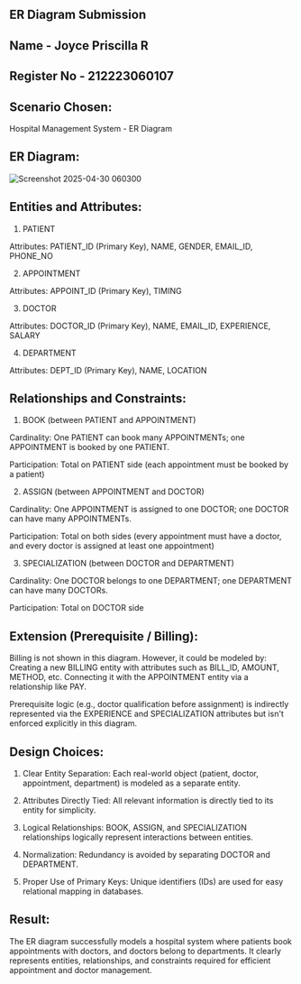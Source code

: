 ## ER Diagram Submission 
## Name - Joyce Priscilla R 
## Register No - 212223060107

## Scenario Chosen:
 Hospital Management System - ER Diagram

## ER Diagram:
![Screenshot 2025-04-30 060300](https://github.com/user-attachments/assets/796865d6-081d-4f4b-9139-1ebfeb7712c0)

## Entities and Attributes:

1. PATIENT
   
Attributes:
PATIENT_ID (Primary Key),
NAME,
GENDER,
EMAIL_ID,
PHONE_NO

2. APPOINTMENT

Attributes:
APPOINT_ID (Primary Key),
TIMING

3. DOCTOR
   
Attributes:
DOCTOR_ID (Primary Key),
NAME,
EMAIL_ID,
EXPERIENCE,
SALARY

4. DEPARTMENT

Attributes:
DEPT_ID (Primary Key),
NAME,
LOCATION

## Relationships and Constraints:


1. BOOK (between PATIENT and APPOINTMENT)

Cardinality: One PATIENT can book many APPOINTMENTs; one APPOINTMENT is booked by one PATIENT.

Participation: Total on PATIENT side (each appointment must be booked by a patient)


2. ASSIGN (between APPOINTMENT and DOCTOR)

Cardinality: One APPOINTMENT is assigned to one DOCTOR; one DOCTOR can have many APPOINTMENTs.

Participation: Total on both sides (every appointment must have a doctor, and every doctor is assigned at least one appointment)


3. SPECIALIZATION (between DOCTOR and DEPARTMENT)

Cardinality: One DOCTOR belongs to one DEPARTMENT; one DEPARTMENT can have many DOCTORs.

Participation: Total on DOCTOR side

## Extension (Prerequisite / Billing):

Billing is not shown in this diagram. However, it could be modeled by:
Creating a new BILLING entity with attributes such as BILL_ID, AMOUNT, METHOD, etc.
Connecting it with the APPOINTMENT entity via a relationship like PAY.

Prerequisite logic (e.g., doctor qualification before assignment) is indirectly represented via the EXPERIENCE and SPECIALIZATION attributes but isn't enforced explicitly in this diagram.

## Design Choices:

1. Clear Entity Separation: Each real-world object (patient, doctor, appointment, department) is modeled as a separate entity.

2. Attributes Directly Tied: All relevant information is directly tied to its entity for simplicity.

3. Logical Relationships: BOOK, ASSIGN, and SPECIALIZATION relationships logically represent interactions between entities.

4. Normalization: Redundancy is avoided by separating DOCTOR and DEPARTMENT.

5. Proper Use of Primary Keys: Unique identifiers (IDs) are used for easy relational mapping in databases.

## Result:

The ER diagram successfully models a hospital system where patients book appointments with doctors, and doctors belong to departments.
It clearly represents entities, relationships, and constraints required for efficient appointment and doctor management.
